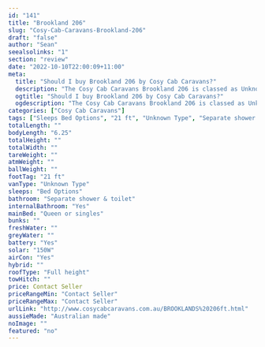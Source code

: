 ```yaml
---
id: "141"
title: "Brookland 206"
slug: "Cosy-Cab-Caravans-Brookland-206"
draft: "false"
author: "Sean"
seealsolinks: "1"
section: "review"
date: "2022-10-10T22:00:09+11:00"
meta:
  title: "Should I buy Brookland 206 by Cosy Cab Caravans?"
  description: "The Cosy Cab Caravans Brookland 206 is classed as Unknown Type, and sleeps Bed Options people. It is Australian made and comes in at 21 ft. It generally has Separate shower & toilet."
  ogtitle: "Should I buy Brookland 206 by Cosy Cab Caravans?"
  ogdescription: "The Cosy Cab Caravans Brookland 206 is classed as Unknown Type, and sleeps Bed Options people. It is Australian made and comes in at 21 ft. It generally has Separate shower & toilet."
categories: ["Cosy Cab Caravans"]
tags: ["Sleeps Bed Options", "21 ft", "Unknown Type", "Separate shower & toilet", "Full height", "Price Unknown", "Australian made"]
totalLength: ""
bodyLength: "6.25"
totalHeight: ""
totalWidth: ""
tareWeight: ""
atmWeight: ""
ballWeight: ""
footTag: "21 ft"
vanType: "Unknown Type"
sleeps: "Bed Options"
bathroom: "Separate shower & toilet"
internalBathroom: "Yes"
mainBed: "Queen or singles"
bunks: ""
freshWater: ""
greyWater: ""
battery: "Yes"
solar: "150W"
airCon: "Yes"
hybrid: ""
roofType: "Full height"
towHitch: ""
price: Contact Seller
priceRangeMin: "Contact Seller"
priceRangeMax: "Contact Seller"
urlLink: "http://www.cosycabcaravans.com.au/BROOKLANDS%20206ft.html"
aussieMade: "Australian made"
noImage: ""
featured: "no"
---
```

